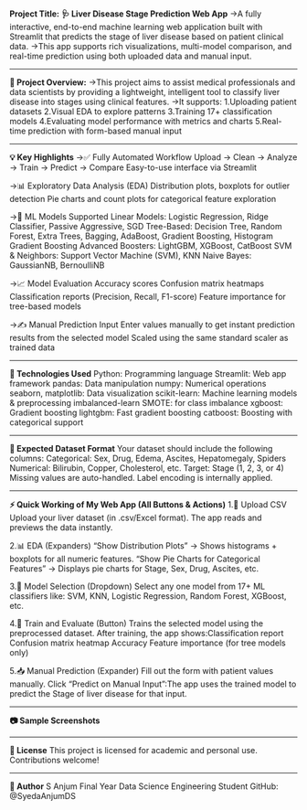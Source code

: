 **Project Title:** **🩺 Liver Disease Stage Prediction Web App**
->A fully interactive, end-to-end machine learning web application built with Streamlit that predicts the stage of liver disease based on patient clinical data.
->This app supports rich visualizations, multi-model comparison, and real-time prediction using both uploaded data and manual input.

---

**📖 Project Overview:**
->This project aims to assist medical professionals and data scientists by providing a lightweight, intelligent tool to classify liver disease into stages using clinical features. 
->It supports:
              1.Uploading patient datasets
              2.Visual EDA to explore patterns
              3.Training 17+ classification models
              4.Evaluating model performance with metrics and charts
              5.Real-time prediction with form-based manual input

---

**💡 Key Highlights**
->✅ Fully Automated Workflow
Upload → Clean → Analyze → Train → Predict → Compare
Easy-to-use interface via Streamlit

->📊 Exploratory Data Analysis (EDA)
Distribution plots, boxplots for outlier detection
Pie charts and count plots for categorical feature exploration


->🧠 ML Models Supported
Linear Models: Logistic Regression, Ridge Classifier, Passive Aggressive, SGD
Tree-Based: Decision Tree, Random Forest, Extra Trees, Bagging, AdaBoost, Gradient Boosting, Histogram Gradient Boosting
Advanced Boosters: LightGBM, XGBoost, CatBoost
SVM & Neighbors: Support Vector Machine (SVM), KNN
Naive Bayes: GaussianNB, BernoulliNB


->📈 Model Evaluation
Accuracy scores
Confusion matrix heatmaps
Classification reports (Precision, Recall, F1-score)
Feature importance for tree-based models


->✍ Manual Prediction Input
Enter values manually to get instant prediction results from the selected model
Scaled using the same standard scaler as trained data

---

**🧰 Technologies Used**
Python:	Programming language
Streamlit:	Web app framework
pandas:	Data manipulation
numpy:	Numerical operations
seaborn, matplotlib:	Data visualization
scikit-learn:	Machine learning models & preprocessing
imbalanced-learn	SMOTE: for class imbalance
xgboost:	Gradient boosting
lightgbm:	Fast gradient boosting
catboost:	Boosting with categorical support

---

**📁 Expected Dataset Format**
Your dataset should include the following columns:
Categorical: Sex, Drug, Edema, Ascites, Hepatomegaly, Spiders
Numerical: Bilirubin, Copper, Cholesterol, etc.
Target: Stage (1, 2, 3, or 4)
Missing values are auto-handled. Label encoding is internally applied.


---

**⚡ Quick Working of My Web App (All Buttons & Actions)**
1.📂 Upload CSV
     Upload your liver dataset (in .csv/Excel format).
     The app reads and previews the data instantly.

2.📊 EDA (Expanders)
      “Show Distribution Plots”
      → Shows histograms + boxplots for all numeric features.
      “Show Pie Charts for Categorical Features”
      → Displays pie charts for Stage, Sex, Drug, Ascites, etc.

3.🤖 Model Selection (Dropdown)
     Select any one model from 17+ ML classifiers like: SVM, KNN, Logistic Regression, Random Forest, XGBoost, etc.

4.🧠 Train and Evaluate (Button)
      Trains the selected model using the preprocessed dataset.
      After training, the app shows:Classification report
                                    Confusion matrix heatmap
                                    Accuracy
                                    Feature importance (for tree models only)

5.📥 Manual Prediction (Expander)
      Fill out the form with patient values manually.
      Click “Predict on Manual Input”:The app uses the trained model to predict the Stage of liver disease for that input.

---

**📷 Sample Screenshots**


---

**📜 License**
This project is licensed for academic and personal use. Contributions welcome!

---

**👤 Author**
S Anjum
Final Year Data Science Engineering Student
GitHub: @SyedaAnjumDS
